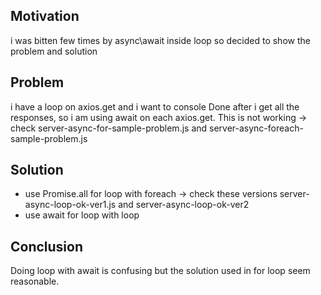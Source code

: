 <h2>Motivation</h2>
i was bitten few times by async\await inside loop so decided to show the problem and solution

<h2>Problem</h2>
i have a loop on axios.get and i want to console Done after i get all the responses, so i am using await on each axios.get.
This is not working -> check server-async-for-sample-problem.js and server-async-foreach-sample-problem.js

<h2>Solution</h2>
<ul>
<li>use Promise.all for loop with foreach -> check these versions server-async-loop-ok-ver1.js and server-async-loop-ok-ver2</li>
<li>use await for loop with loop </li>
</ul>

<h2>Conclusion</h2>
Doing loop with await is confusing but the solution used in for loop seem reasonable.

